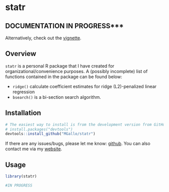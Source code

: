 statr
================

DOCUMENTATION IN PROGRESS\*\*\*
-------------------------------

Alternatively, check out the [vignette](https://htmlpreview.github.io/?https://github.com/MGallow/statr/blob/master/Vignette.html).

Overview
--------

`statr` is a personal R package that I have created for organizational/convenience purposes. A (possibly incomplete) list of functions contained in the package can be found below:

-   `ridge()` calculate coefficient estimates for ridge (L2)-penalized linear regression
-   `bsearch()` is a bi-section search algorithm.

Installation
------------

``` r
# The easiest way to install is from the development version from GitHub:
# install.packages("devtools")
devtools::install_github("MGallo/statr")
```

If there are any issues/bugs, please let me know: [github](https://github.com/MGallow/statr/issues). You can also contact me via my [website](http://users.stat.umn.edu/~gall0441/).

Usage
-----

``` r
library(statr)

#IN PROGRESS
```
